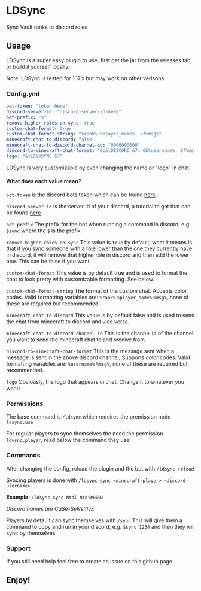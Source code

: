 # LDSync
Sync Vault ranks to discord roles



## Usage
LDSync is a super easy plugin to use, first get the jar from the releases tab or build it yourself locally.

Note: LDSync is tested for 1.17.x but may work on other verisons.

### Config.yml
```yaml
bot-token: "token-here"
discord-server-id: "discord-server-id-here"
bot-prefix: "$"
remove-higher-roles-on-sync: true
custom-chat-format: true
custom-chat-format-string: "%rank% %player_name%: &f%msg%"
minecraft-chat-to-discord: false
minecraft-chat-to-discord-channel-id: "0000000000"
discord-to-minecraft-chat-format: "&c&lDISCORD &7> &b%username%: &f%msg%"
logo: "&cLD&bSYNC &7"
```

LDSync is very customizable by even changing the name or "logo" in chat.
#### What does each value mean?
`bot-token` is the discord bots token which can be found [here](https://discord.com/developers/applications).

`discord-server-id` is the server id of your discord, a tutorial to get that can be found [here](https://support.discord.com/hc/en-us/articles/206346498-Where-can-I-find-my-User-Server-Message-ID-).

`bot-prefix` The prefix for the bot when running a command in discord, e.g. `$sync` where the `$` is the prefix

`remove-higher-roles-on-sync` This value is `true` by default, what it means is that if you sync someone with a role lower than the one they currently have in discord, it will remove that higher role in discord and then add the lower one. This can be false if you want.

`custom-chat-format` This value is by default true and is used to format the chat to look pretty with customizable formatting. See below.

`custom-chat-format-string` The format of the custom chat. Accepts color codes. Valid formatting variables are: `%rank%` `%player_name%` `%msg%`, none of these are required but recommended

`minecraft-chat-to-discord` This value is by default false and is used to send the chat from minecraft to discord and vice versa.

`minecraft-chat-to-discord-channel-id` This is the channel id of the channel you want to send the minecraft chat to and receive from.

`discord-to-minecraft-chat-format` This is the message sent when a message is sent in the above discord channel, Supports color codes. Valid formatting variables are: `%username%` `%msg%`, none of these are required but recommended.

`logo` Obviously, the logo that appears in chat. Change it to whatever you want! 

### Permissions
The base command is `/ldsync` which requires the premission node `ldsync.use`

For regular players to sync themselves the need the permission `ldysnc.player`, read below the command they use.

### Commands
After changing the config, reload the plugin and the bot with `/ldsync reload`

Syncing players is done with `/ldsync sync <minecraft-player> <discord-username>` 

**Example:** `/ldsync sync Ntdi Ntdi#0002`

*Discord names are CaSe-SeNsItIvE*

Players by default can sync themselves with `/sync` This will give them a command to copy and run in your discord, e.g. `$sync 1234` and then they will sync by themselves.

### Support
If you still need help feel free to create an issue on this github page.

## Enjoy!
